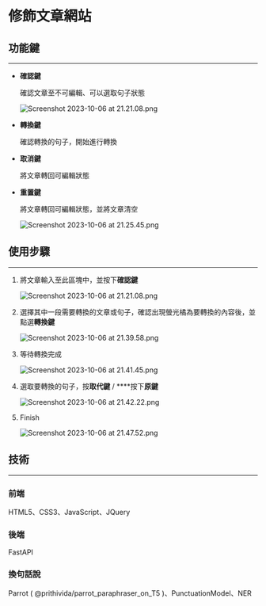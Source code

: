# 修飾文章網站

## 功能鍵

---

- **確認鍵**
    
    確認文章至不可編輯、可以選取句子狀態
    
    ![Screenshot 2023-10-06 at 21.21.08.png](%E4%BF%AE%E9%A3%BE%E6%96%87%E7%AB%A0%E7%B6%B2%E7%AB%99%20ef2806711a2944a48796160f6e0dd1dc/Screenshot_2023-10-06_at_21.21.08.png)
    
- **轉換鍵**
    
    確認轉換的句子，開始進行轉換
    
- **取消鍵**
    
    將文章轉回可編輯狀態
    
- **重置鍵**
    
    將文章轉回可編輯狀態，並將文章清空
    
    ![Screenshot 2023-10-06 at 21.25.45.png](%E4%BF%AE%E9%A3%BE%E6%96%87%E7%AB%A0%E7%B6%B2%E7%AB%99%20ef2806711a2944a48796160f6e0dd1dc/Screenshot_2023-10-06_at_21.25.45.png)
    

## 使用步驟

---

1. 將文章輸入至此區塊中，並按下**確認鍵**
    
    ![Screenshot 2023-10-06 at 21.21.08.png](%E4%BF%AE%E9%A3%BE%E6%96%87%E7%AB%A0%E7%B6%B2%E7%AB%99%20ef2806711a2944a48796160f6e0dd1dc/Screenshot_2023-10-06_at_21.21.08%201.png)
    
2. 選擇其中一段需要轉換的文章或句子，確認出現螢光橘為要轉換的內容後，並點選**轉換鍵**
    
    ![Screenshot 2023-10-06 at 21.39.58.png](%E4%BF%AE%E9%A3%BE%E6%96%87%E7%AB%A0%E7%B6%B2%E7%AB%99%20ef2806711a2944a48796160f6e0dd1dc/Screenshot_2023-10-06_at_21.39.58.png)
    
3. 等待轉換完成
    
    ![Screenshot 2023-10-06 at 21.41.45.png](%E4%BF%AE%E9%A3%BE%E6%96%87%E7%AB%A0%E7%B6%B2%E7%AB%99%20ef2806711a2944a48796160f6e0dd1dc/Screenshot_2023-10-06_at_21.41.45.png)
    
4. 選取要轉換的句子，按**取代鍵** / ****按下**原鍵**
    
    ![Screenshot 2023-10-06 at 21.42.22.png](%E4%BF%AE%E9%A3%BE%E6%96%87%E7%AB%A0%E7%B6%B2%E7%AB%99%20ef2806711a2944a48796160f6e0dd1dc/Screenshot_2023-10-06_at_21.42.22.png)
    
5. Finish
    
    ![Screenshot 2023-10-06 at 21.47.52.png](%E4%BF%AE%E9%A3%BE%E6%96%87%E7%AB%A0%E7%B6%B2%E7%AB%99%20ef2806711a2944a48796160f6e0dd1dc/Screenshot_2023-10-06_at_21.47.52.png)
    

## 技術

---

### 前端

HTML5、CSS3、JavaScript、JQuery

### 後端

FastAPI

### 換句話說

Parrot ( @prithivida/parrot_paraphraser_on_T5 )、PunctuationModel、NER